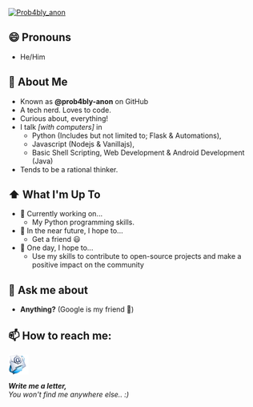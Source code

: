 [![Prob4bly_anon](https://readme-typing-svg.herokuapp.com?color=48F73B&background=000000&center=true&vCenter=true&multiline=true&height=200&lines=%F0%9F%91%8B+Hey+there!;+;I'm+Anonymous+(probably))](https://github.com/prob4bly-anon)

##  😄 Pronouns
- He/Him

## :book: About Me
- Known as **@prob4bly-anon** on GitHub
- A tech nerd. Loves to code.
- Curious about, everything!
- I talk _[with computers]_ in
    - Python (Includes but not limited to; Flask & Automations),
    - Javascript (Nodejs & Vanillajs),
    - Basic Shell Scripting, Web Development & Android Development (Java)
- Tends to be a rational thinker.

## ⬆ What I'm Up To
- 🔨 Currently working on...
    - My Python programming skills.
- 🎯 In the near future, I hope to...
    - Get a friend 😃
- 🤞 One day, I hope to...
    - Use my skills to contribute to open-source projects and make a positive impact on the community

## 💬 Ask me about
- **Anything?** (Google is my friend 🙂)

## 📫 How to reach me:

[<img src="https://raw.githubusercontent.com/prob4bly-anon/prob4bly-anon/master/assets/mail.png" height="40em" align="center" alt="Email" title="Email"/>](mailto:guest.coauthor452@passfwd.com)

***Write me a letter,*** <br>
_You won't find me anywhere else.. :)_
